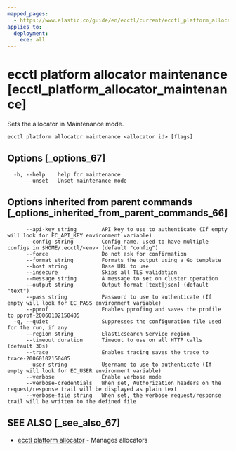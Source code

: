 ```yaml
---
mapped_pages:
  - https://www.elastic.co/guide/en/ecctl/current/ecctl_platform_allocator_maintenance.html
applies_to:
  deployment:
    ece: all
---
```


# ecctl platform allocator maintenance [ecctl_platform_allocator_maintenance]

Sets the allocator in Maintenance mode.

```
ecctl platform allocator maintenance <allocator id> [flags]
```


## Options [_options_67]

```
  -h, --help    help for maintenance
      --unset   Unset maintenance mode
```


## Options inherited from parent commands [_options_inherited_from_parent_commands_66]

```
      --api-key string        API key to use to authenticate (If empty will look for EC_API_KEY environment variable)
      --config string         Config name, used to have multiple configs in $HOME/.ecctl/<env> (default "config")
      --force                 Do not ask for confirmation
      --format string         Formats the output using a Go template
      --host string           Base URL to use
      --insecure              Skips all TLS validation
      --message string        A message to set on cluster operation
      --output string         Output format [text|json] (default "text")
      --pass string           Password to use to authenticate (If empty will look for EC_PASS environment variable)
      --pprof                 Enables pprofing and saves the profile to pprof-20060102150405
  -q, --quiet                 Suppresses the configuration file used for the run, if any
      --region string         Elasticsearch Service region
      --timeout duration      Timeout to use on all HTTP calls (default 30s)
      --trace                 Enables tracing saves the trace to trace-20060102150405
      --user string           Username to use to authenticate (If empty will look for EC_USER environment variable)
      --verbose               Enable verbose mode
      --verbose-credentials   When set, Authorization headers on the request/response trail will be displayed as plain text
      --verbose-file string   When set, the verbose request/response trail will be written to the defined file
```


## SEE ALSO [_see_also_67]

* [ecctl platform allocator](/reference/ecctl_platform_allocator.md) - Manages allocators
